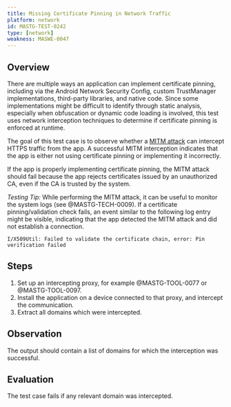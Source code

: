 ```yaml
---
title: Missing Certificate Pinning in Network Traffic
platform: network
id: MASTG-TEST-0242
type: [network]
weakness: MASWE-0047
---
```


## Overview

There are multiple ways an application can implement certificate pinning, including via the Android Network Security Config, custom TrustManager implementations, third-party libraries, and native code. Since some implementations might be difficult to identify through static analysis, especially when obfuscation or dynamic code loading is involved, this test uses network interception techniques to determine if certificate pinning is enforced at runtime.

The goal of this test case is to observe whether a [MITM attack]("../../../Document/0x04f-Testing-Network-Communication.md#intercepting-network-traffic-through-mitm) can intercept HTTPS traffic from the app. A successful MITM interception indicates that the app is either not using certificate pinning or implementing it incorrectly.

If the app is properly implementing certificate pinning, the MITM attack should fail because the app rejects certificates issued by an unauthorized CA, even if the CA is trusted by the system.

_Testing Tip:_ While performing the MITM attack, it can be useful to monitor the system logs (see @MASTG-TECH-0009). If a certificate pinning/validation check fails, an event similar to the following log entry might be visible, indicating that the app detected the MITM attack and did not establish a connection.

`I/X509Util: Failed to validate the certificate chain, error: Pin verification failed`

## Steps

1. Set up an intercepting proxy, for example @MASTG-TOOL-0077 or @MASTG-TOOL-0097.
2. Install the application on a device connected to that proxy, and intercept the communication.
3. Extract all domains which were intercepted.

## Observation

The output should contain a list of domains for which the interception was successful.

## Evaluation

The test case fails if any relevant domain was intercepted.
